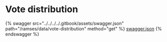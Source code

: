 # Vote distribution

{% swagger src="../../../../.gitbook/assets/swagger.json" path="/ramses/data/vote-distribution" method="get" %}
[swagger.json](../../../../.gitbook/assets/swagger.json)
{% endswagger %}
